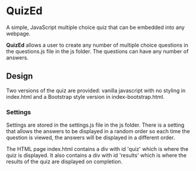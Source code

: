 # QuizEd
A simple, JavaScript multiple choice quiz that can be embedded into any webpage.

**QuizEd** allows a user to create any number of multiple choice questions in the questions.js file in the js folder. The questions can have any number of answers. 

## Design
Two versions of the quiz are provided: vanilla javascript with no styling in index.html and a Bootstrap style version in index-bootstrap.html.

### Settings
Settings are stored in the settings.js file in the js folder. There is a setting that allows the answers to be displayed in a random order so each time the question is viewed, the answers will be displayed in a different order.

The HTML page index.html contains a div with id 'quiz' which is where the quiz is displayed. It also contains a div with id 'results' which is where the results of the quiz are displayed on completion.
